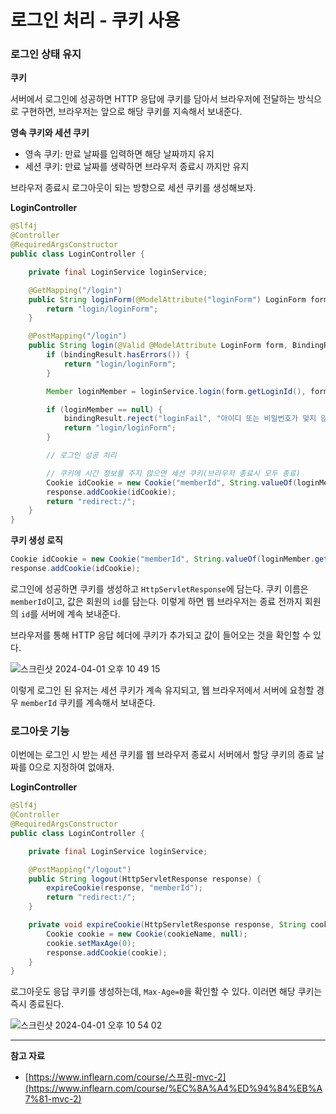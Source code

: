 # 로그인 처리 - 쿠키 사용

### 로그인 상태 유지

**쿠키**

서버에서 로그인에 성공하면 HTTP 응답에 쿠키를 담아서 브라우저에 전달하는 방식으로 구현하면, 브라우저는 앞으로 해당 쿠키를 지속해서 보내준다.

**영속 쿠키와 세션 쿠키**

- 영속 쿠키: 만료 날짜를 입력하면 해당 날짜까지 유지
- 세션 쿠키: 만료 날짜를 생략하면 브라우저 종료시 까지만 유지

브라우저 종료시 로그아웃이 되는 방향으로 세션 쿠키를 생성해보자.

**LoginController**

```java
@Slf4j
@Controller
@RequiredArgsConstructor
public class LoginController {

    private final LoginService loginService;

    @GetMapping("/login")
    public String loginForm(@ModelAttribute("loginForm") LoginForm form) {
        return "login/loginForm";
    }

    @PostMapping("/login")
    public String login(@Valid @ModelAttribute LoginForm form, BindingResult bindingResult, HttpServletResponse response) {
        if (bindingResult.hasErrors()) {
            return "login/loginForm";
        }

        Member loginMember = loginService.login(form.getLoginId(), form.getPassword());

        if (loginMember == null) {
            bindingResult.reject("loginFail", "아이디 또는 비밀번호가 맞지 않습니다.");
            return "login/loginForm";
        }

        // 로그인 성공 처리

        // 쿠키에 시간 정보를 주지 않으면 세션 쿠키(브라우저 종료시 모두 종료)
        Cookie idCookie = new Cookie("memberId", String.valueOf(loginMember.getId()));
        response.addCookie(idCookie);
        return "redirect:/";
    }
}
```

**쿠키 생성 로직**

```java
Cookie idCookie = new Cookie("memberId", String.valueOf(loginMember.getId()));
response.addCookie(idCookie);
```

로그인에 성공하면 쿠키를 생성하고 `HttpServletResponse`에 담는다. 쿠키 이름은 `memberId`이고, 값은 회원의 `id`를 담는다. 이렇게 하면 웹 브라우저는 종료 전까지 회원의 `id`를 서버에 계속 보내준다.

브라우저를 통해 HTTP 응답 헤더에 쿠키가 추가되고 값이 들어오는 것을 확인할 수 있다.

![스크린샷 2024-04-01 오후 10 49 15](https://github.com/Heo-y-y/development-blog/assets/112863029/a4da158b-c330-4216-94b4-eb48d4d034f6)

이렇게 로그인 된 유저는 세션 쿠키가 계속 유지되고, 웹 브라우저에서 서버에 요청할 경우 `memberId` 쿠키를 계속해서 보내준다.

### 로그아웃 기능

이번에는 로그인 시 받는 세션 쿠키를 웹 브라우저 종료시 서버에서 할당 쿠키의 종료 날짜를 0으로 지정하여 없애자.

**LoginController**

```java
@Slf4j
@Controller
@RequiredArgsConstructor
public class LoginController {

    private final LoginService loginService;

    @PostMapping("/logout")
    public String logout(HttpServletResponse response) {
        expireCookie(response, "memberId");
        return "redirect:/";
    }

    private void expireCookie(HttpServletResponse response, String cookieName) {
        Cookie cookie = new Cookie(cookieName, null);
        cookie.setMaxAge(0);
        response.addCookie(cookie);
    }
}

```

로그아웃도 응답 쿠키를 생성하는데, `Max-Age=0`을 확인할 수 있다. 이러면 해당 쿠키는 즉시 종료된다.

![스크린샷 2024-04-01 오후 10 54 02](https://github.com/Heo-y-y/development-blog/assets/112863029/af2d52e0-16b6-4998-a3a9-9cfe462fb3b9)

---

**참고 자료**

- [https://www.inflearn.com/course/스프링-mvc-2](https://www.inflearn.com/course/%EC%8A%A4%ED%94%84%EB%A7%81-mvc-2)
